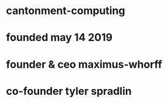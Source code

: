 # cantonment-computing
# 
# founded may 14 2019
#
# founder & ceo maximus-whorff
#
#  co-founder tyler spradlin
